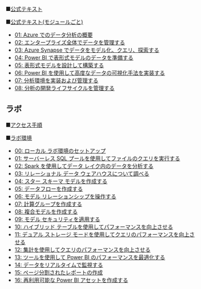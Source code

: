 ■[公式テキスト](https://learn.microsoft.com/ja-jp/certifications/exams/dp-500)

■[公式テキスト(モジュールごと)](https://learn.microsoft.com/ja-jp/training/courses/dp-500t00?wt.mc_id=esi_m2l_content_wwl#study-guide)

* [01: Azure でのデータ分析の概要](https://learn.microsoft.com/ja-jp/training/paths/introduction-data-analytics-azure/)
* [02: エンタープライズ全体でデータを管理する](https://learn.microsoft.com/ja-jp/training/paths/govern-data-across-enterprise/)
* [03: Azure Synapse でデータをモデル化、クエリ、探索する](https://learn.microsoft.com/ja-jp/training/paths/model-query-explore-data-for-azure-synapse/)
* [04: Power BI で表形式モデルのデータを準備する](https://learn.microsoft.com/ja-jp/training/paths/prepare-data-for-tabular-models-power-bi/)
* [05: 表形式モデルを設計して構築する](https://learn.microsoft.com/ja-jp/training/paths/design-build-tabular-models/)
* [06: Power BI を使用して高度なデータの可視化手法を実装する](https://learn.microsoft.com/ja-jp/training/paths/implement-advanced-data-visualization-techniques/)
* [07: 分析環境を実装および管理する](https://learn.microsoft.com/ja-jp/training/paths/implement-manage-analytics-environment/)
* [08: 分析の開発ライフサイクルを管理する](https://learn.microsoft.com/ja-jp/training/paths/manage-analytics-development-lifecycle/)

## ラボ

■[アクセス手順](https://publicfilestor.blob.core.windows.net/dp500/opening.pdf)

■[ラボ環境](https://aka.ms/lab-env)

* [00: ローカル ラボ環境のセットアップ](https://github.com/MTT-ja/DP-500-Azure-Data-Analyst.ja-jp/blob/main/Instructions/labs/00-setup-environment.md)
* [01: サーバーレス SQL プールを使用してファイルのクエリを実行する](https://github.com/MTT-ja/DP-500-Azure-Data-Analyst.ja-jp/blob/main/Instructions/labs/01-analyze-data-with-sql.md)
* [02: Spark を使用してデータ レイク内のデータを分析する](https://github.com/MTT-ja/DP-500-Azure-Data-Analyst.ja-jp/blob/main/Instructions/labs/02-analyze-files-with-Spark.md)
* [03: リレーショナル データ ウェアハウスについて調べる](https://github.com/MTT-ja/DP-500-Azure-Data-Analyst.ja-jp/blob/main/Instructions/labs/03-Explore-data-warehouse.md)
* [04: スター スキーマ モデルを作成する](https://github.com/MTT-ja/DP-500-Azure-Data-Analyst.ja-jp/blob/main/Instructions/labs/04-create-a-star-schema-model.md)
* [05: データフローを作成する](https://github.com/MTT-ja/DP-500-Azure-Data-Analyst.ja-jp/blob/main/Instructions/labs/05-create-a-dataflow.md)
* [06: モデル リレーションシップを操作する](https://github.com/MTT-ja/DP-500-Azure-Data-Analyst.ja-jp/blob/main/Instructions/labs/06-work-with-model-relationships.md)
* [07: 計算グループを作成する](https://github.com/MTT-ja/DP-500-Azure-Data-Analyst.ja-jp/blob/main/Instructions/labs/07-create-calculation-groups.md)
* [08: 複合モデルを作成する](https://github.com/MTT-ja/DP-500-Azure-Data-Analyst.ja-jp/blob/main/Instructions/labs/08-create-a-composite-model.md)
* [09: モデル セキュリティを適用する](https://github.com/MTT-ja/DP-500-Azure-Data-Analyst.ja-jp/blob/main/Instructions/labs/09-enforce-model-security.md)
* [10: ハイブリッド テーブルを使用してパフォーマンスを向上させる](https://github.com/MTT-ja/DP-500-Azure-Data-Analyst.ja-jp/blob/main/Instructions/labs/10-improve-performance-with-hybrid-tables.md)
* [11: デュアル ストレージ モードを使用してクエリのパフォーマンスを向上させる](https://github.com/MTT-ja/DP-500-Azure-Data-Analyst.ja-jp/blob/main/Instructions/labs/11-improve-query-performance-with-dual-storage-mode.md)
* [12: 集計を使用してクエリのパフォーマンスを向上させる](https://github.com/MTT-ja/DP-500-Azure-Data-Analyst.ja-jp/blob/main/Instructions/labs/12-improve-query-performance-with-aggregations.md)
* [13: ツールを使用して Power BI のパフォーマンスを最適化する](https://github.com/MTT-ja/DP-500-Azure-Data-Analyst.ja-jp/blob/main/Instructions/labs/13-use-tools-to-optimize-power-bi-performance.md)
* [14: データをリアルタイムで監視する](https://github.com/MTT-ja/DP-500-Azure-Data-Analyst.ja-jp/blob/main/Instructions/labs/14-monitor-data-in-real-time.md)
* [15: ページ分割されたレポートの作成](https://github.com/MTT-ja/DP-500-Azure-Data-Analyst.ja-jp/blob/main/Instructions/labs/15-create-a-paginated-report.md)
* [16: 再利用可能な Power BI アセットを作成する](https://github.com/MTT-ja/DP-500-Azure-Data-Analyst.ja-jp/blob/main/Instructions/labs/16-create-reusable-power-bi-artifacts.md)
